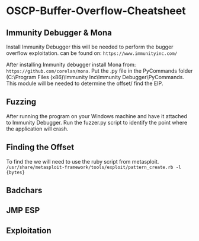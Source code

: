 # OSCP-Buffer-Overflow-Cheatsheet

## Immunity Debugger & Mona 

Install Immunity Debugger this will be needed to perform the bugger overflow exploitation.
can be found on: `https://www.immunityinc.com/`

After installing Immunity debugger install Mona from: `https://github.com/corelan/mona`.
Put the .py file in the PyCommands folder (C:\Program Files (x86)\Immunity Inc\Immunity Debugger\PyCommands. 
This module will be needed to determine the offset/ find the EIP.

## Fuzzing

After running the program on your Windows machine and have it attached to Immunity Debugger.
Run the fuzzer.py script to identify the point where the application will crash.

## Finding the Offset

To find the we will need to use the ruby script from metasploit. `/usr/share/metasploit-framework/tools/exploit/pattern_create.rb -l {bytes}`



## Badchars

## JMP ESP

## Exploitation
